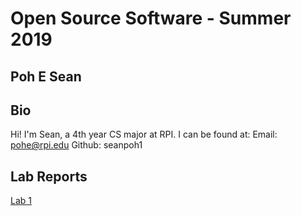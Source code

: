 # Open Source Software - Summer 2019
## Poh E Sean

## Bio

Hi! I'm Sean, a 4th year CS major at RPI. I can be found at:
Email: pohe@rpi.edu
Github: seanpoh1


## Lab Reports
[Lab 1](labs/lab-01/report.md)
